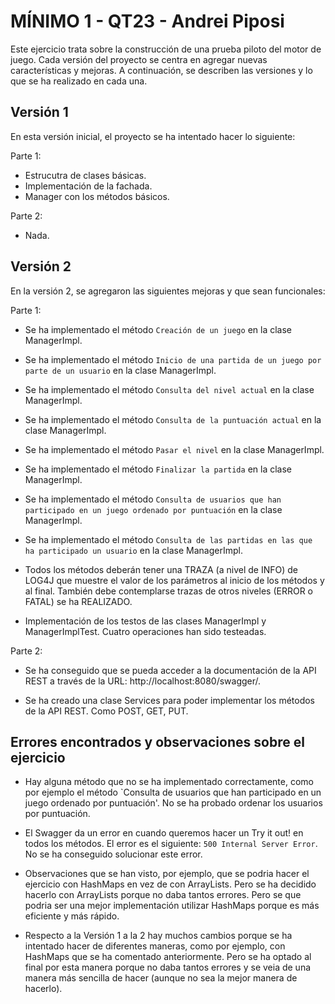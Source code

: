 # MÍNIMO 1 - QT23 - Andrei Piposi

Este ejercicio trata sobre la construcción de una prueba piloto del motor de juego. Cada versión del proyecto se centra en agregar nuevas características y mejoras. A continuación, se describen las versiones y lo que se ha realizado en cada una.

## Versión 1

En esta versión inicial, el proyecto se ha intentado hacer lo siguiente:

Parte 1:
- Estrucutra de clases básicas.
- Implementación de la fachada.
- Manager con los métodos básicos.

Parte 2:
- Nada.

## Versión 2

En la versión 2, se agregaron las siguientes mejoras y que sean funcionales:

Parte 1:
- Se ha implementado el método `Creación de un juego` en la clase ManagerImpl.


- Se ha implementado el método `Inicio de una partida de un juego por parte de un usuario` en la clase ManagerImpl.


- Se ha implementado el método `Consulta del nivel actual` en la clase ManagerImpl.


- Se ha implementado el método `Consulta de la puntuación actual` en la clase ManagerImpl.


- Se ha implementado el método `Pasar el nivel` en la clase ManagerImpl.


- Se ha implementado el método `Finalizar la partida` en la clase ManagerImpl.


- Se ha implementado el método `Consulta de usuarios que han participado en un juego ordenado por puntuación` en la clase ManagerImpl.


- Se ha implementado el método `Consulta de las partidas en las que ha participado un usuario` en la clase ManagerImpl.


- Todos los métodos deberán tener una TRAZA (a nivel de INFO) de LOG4J que muestre el valor de los parámetros al inicio de los métodos y
  al final. También debe contemplarse trazas de otros niveles (ERROR o FATAL) se ha REALIZADO.


- Implementación de los testos de las clases ManagerImpl y ManagerImplTest. Cuatro operaciones han sido testeadas.



Parte 2:

- Se ha conseguido que se pueda acceder a la documentación de la API REST a través de la URL: http://localhost:8080/swagger/.

- Se ha creado una clase Services para poder implementar los métodos de la API REST. Como POST, GET, PUT.



## Errores encontrados y observaciones sobre el ejercicio

- Hay alguna método que no se ha implementado correctamente, como por ejemplo el método `Consulta de usuarios que han participado en un juego ordenado por puntuación'. No se ha probado ordenar los usuarios por puntuación.


- El Swagger da un error en cuando queremos hacer un Try it out! en todos los métodos. El error es el siguiente: `500 Internal Server Error`. No se ha conseguido solucionar este error.


- Observaciones que se han visto, por ejemplo, que se podria hacer el ejercicio con HashMaps en vez de con ArrayLists. Pero se ha decidido hacerlo con ArrayLists porque no daba tantos errores.
  Pero se que podria ser una mejor implementación utilizar HashMaps porque es más eficiente y más rápido.


- Respecto a la Versión 1 a la 2 hay muchos cambios porque se ha intentado hacer de diferentes maneras, como por ejemplo, con HashMaps que se ha comentado anteriormente.
  Pero se ha optado al final por esta manera porque no daba tantos errores y se veia de una manera más sencilla de hacer (aunque no sea la mejor manera de hacerlo).

